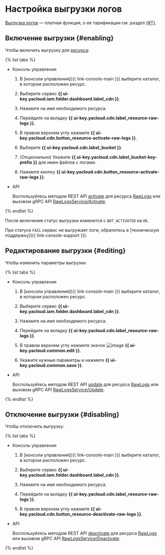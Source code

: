 # Настройка выгрузки логов

[Выгрузка логов](../../concepts/logs.md) — платная функция, о ее тарификации см. раздел [{#T}](../../pricing.md).

## Включение выгрузки {#enabling}

Чтобы включить выгрузку для [ресурса](../../concepts/resource.md):

{% list tabs %}

- Консоль управления
  
  1. В [консоли управления]({{ link-console-main }}) выберите каталог, в котором расположен ресурс.

  1. Выберите сервис **{{ ui-key.yacloud.iam.folder.dashboard.label_cdn }}**.

  1. Нажмите на имя необходимого ресурса.

  1. Перейдите на вкладку **{{ ui-key.yacloud.cdn.label_resource-raw-logs }}**.

  1. В правом верхнем углу нажмите **{{ ui-key.yacloud.cdn.button_resource-activate-raw-logs }}**.

  1. Выберите **{{ ui-key.yacloud.cdn.label_bucket }}**.

  1. (Опционально) Укажите **{{ ui-key.yacloud.cdn.label_bucket-key-prefix }}** для имен файлов с логами.

  1. Нажмите кнопку **{{ ui-key.yacloud.cdn.button_resource-activate-raw-logs }}**.

- API

  Воспользуйтесь методом REST API [activate](../../api-ref/RawLogs/activate.md) для ресурса [RawLogs](../../api-ref/RawLogs/index.md) или вызовом gRPC API [RawLogsService/Activate](../../api-ref/grpc/raw_logs_service.md#Activate).

{% endlist %}

После включения статус выгрузки изменится с `NOT_ACTIVATED`  на `OK`.

При статусе `FAIL` сервис не выгружает логи, обратитесь в [техническую поддержку]({{ link-console-support }}).

## Редактирование выгрузки {#editing}

Чтобы изменить параметры выгрузки:

{% list tabs %}

- Консоль управления
  
  1. В [консоли управления]({{ link-console-main }}) выберите каталог, в котором расположен ресурс.

  1. Выберите сервис **{{ ui-key.yacloud.iam.folder.dashboard.label_cdn }}**.

  1. Нажмите на имя необходимого ресурса.

  1. Перейдите на вкладку **{{ ui-key.yacloud.cdn.label_resource-raw-logs }}**.

  1. В правом верхнем углу нажмите значок ![image](../../../_assets/console-icons/pencil.svg) **{{ ui-key.yacloud.common.edit }}**.

  1. Укажите нужные параметры и нажмите **{{ ui-key.yacloud.common.save }}**.

- API

  Воспользуйтесь методом REST API [update](../../api-ref/RawLogs/update.md) для ресурса [RawLogs](../../api-ref/RawLogs/index.md) или вызовом gRPC API [RawLogsService/Update](../../api-ref/grpc/raw_logs_service.md#Update).

{% endlist %}

## Отключение выгрузки {#disabling}

Чтобы отключить выгрузку:

{% list tabs %}

- Консоль управления
  
  1. В [консоли управления]({{ link-console-main }}) выберите каталог, в котором расположен ресурс.

  1. Выберите сервис **{{ ui-key.yacloud.iam.folder.dashboard.label_cdn }}**.

  1. Нажмите на имя необходимого ресурса.

  1. Перейдите на вкладку **{{ ui-key.yacloud.cdn.label_resource-raw-logs }}**.

  1. В правом верхнем углу нажмите **{{ ui-key.yacloud.cdn.button_resource-deactivate-raw-logs }}**.

- API

  Воспользуйтесь методом REST API [deactivate](../../api-ref/RawLogs/deactivate.md) для ресурса [RawLogs](../../api-ref/RawLogs/index.md) или вызовом gRPC API [RawLogsService/Deactivate](../../api-ref/grpc/raw_logs_service.md#Deactivate).

{% endlist %}
